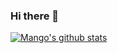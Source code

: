 ### Hi there 👋
[![Mango's github stats](https://github-readme-stats.vercel.app/api?username=集智书童)](https://github.com/mango-lzp/github-readme-stats)

<!--
**jizhishutong/jizhishutong** is a ✨ _special_ ✨ repository because its `README.md` (this file) appears on your GitHub profile.

Here are some ideas to get you started:

- 🔭 I’m currently working on ...
- 🌱 I’m currently learning ...
- 👯 I’m looking to collaborate on ...
- 🤔 I’m looking for help with ...
- 💬 Ask me about ...
- 📫 How to reach me: ...
- 😄 Pronouns: ...
- ⚡ Fun fact: ...
-->
